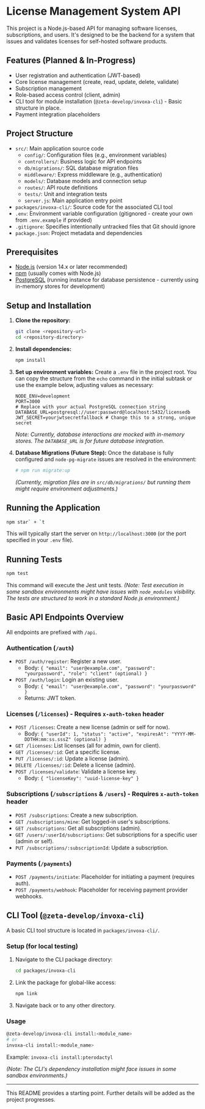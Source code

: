 # License Management System API

This project is a Node.js-based API for managing software licenses, subscriptions, and users. It's designed to be the backend for a system that issues and validates licenses for self-hosted software products.

## Features (Planned & In-Progress)

*   User registration and authentication (JWT-based)
*   Core license management (create, read, update, delete, validate)
*   Subscription management
*   Role-based access control (client, admin)
*   CLI tool for module installation (`@zeta-develop/invoxa-cli`) - Basic structure in place.
*   Payment integration placeholders

## Project Structure

*   `src/`: Main application source code
    *   `config/`: Configuration files (e.g., environment variables)
    *   `controllers/`: Business logic for API endpoints
    *   `db/migrations/`: SQL database migration files
    *   `middleware/`: Express middleware (e.g., authentication)
    *   `models/`: Database models and connection setup
    *   `routes/`: API route definitions
    *   `tests/`: Unit and integration tests
    *   `server.js`: Main application entry point
*   `packages/invoxa-cli/`: Source code for the associated CLI tool
*   `.env`: Environment variable configuration (gitignored - create your own from `.env.example` if provided)
*   `.gitignore`: Specifies intentionally untracked files that Git should ignore
*   `package.json`: Project metadata and dependencies

## Prerequisites

*   [Node.js](https://nodejs.org/) (version 14.x or later recommended)
*   [npm](https://www.npmjs.com/) (usually comes with Node.js)
*   [PostgreSQL](https://www.postgresql.org/) (running instance for database persistence - currently using in-memory stores for development)

## Setup and Installation

1.  **Clone the repository:**
    ```bash
    git clone <repository-url>
    cd <repository-directory>
    ```

2.  **Install dependencies:**
    ```bash
    npm install
    ```

3.  **Set up environment variables:**
    Create a `.env` file in the project root. You can copy the structure from the `echo` command in the initial subtask or use the example below, adjusting values as necessary:
    ```env
    NODE_ENV=development
    PORT=3000
    # Replace with your actual PostgreSQL connection string
    DATABASE_URL=postgresql://user:password@localhost:5432/licensedb
    JWT_SECRET=yourjwtsecretfallback # Change this to a strong, unique secret
    ```
    *Note: Currently, database interactions are mocked with in-memory stores. The `DATABASE_URL` is for future database integration.*

4.  **Database Migrations (Future Step):**
    Once the database is fully configured and `node-pg-migrate` issues are resolved in the environment:
    ```bash
    # npm run migrate:up
    ```
    *(Currently, migration files are in `src/db/migrations/` but running them might require environment adjustments.)*


## Running the Application

```bash
npm star` + `t
```
This will typically start the server on `http://localhost:3000` (or the port specified in your `.env` file).

## Running Tests

```bash
npm test
```
This command will execute the Jest unit tests. *(Note: Test execution in some sandbox environments might have issues with `node_modules` visibility. The tests are structured to work in a standard Node.js environment.)*

## Basic API Endpoints Overview

All endpoints are prefixed with `/api`.

### Authentication (`/auth`)

*   `POST /auth/register`: Register a new user.
    *   Body: `{ "email": "user@example.com", "password": "yourpassword", "role": "client" (optional) }`
*   `POST /auth/login`: Login an existing user.
    *   Body: `{ "email": "user@example.com", "password": "yourpassword" }`
    *   Returns: JWT token.

### Licenses (`/licenses`) - Requires `x-auth-token` header

*   `POST /licenses`: Create a new license (admin or self for now).
    *   Body: `{ "userId": 1, "status": "active", "expiresAt": "YYYY-MM-DDTHH:mm:ss.sssZ" (optional) }`
*   `GET /licenses`: List licenses (all for admin, own for client).
*   `GET /licenses/:id`: Get a specific license.
*   `PUT /licenses/:id`: Update a license (admin).
*   `DELETE /licenses/:id`: Delete a license (admin).
*   `POST /licenses/validate`: Validate a license key.
    *   Body: `{ "licenseKey": "uuid-license-key" }`

### Subscriptions (`/subscriptions` & `/users`) - Requires `x-auth-token` header

*   `POST /subscriptions`: Create a new subscription.
*   `GET /subscriptions/mine`: Get logged-in user's subscriptions.
*   `GET /subscriptions`: Get all subscriptions (admin).
*   `GET /users/:userId/subscriptions`: Get subscriptions for a specific user (admin or self).
*   `PUT /subscriptions/:subscriptionId`: Update a subscription.

### Payments (`/payments`)

*   `POST /payments/initiate`: Placeholder for initiating a payment (requires auth).
*   `POST /payments/webhook`: Placeholder for receiving payment provider webhooks.


## CLI Tool (`@zeta-develop/invoxa-cli`)

A basic CLI tool structure is located in `packages/invoxa-cli/`.

### Setup (for local testing)

1.  Navigate to the CLI package directory:
    ```bash
    cd packages/invoxa-cli
    ```
2.  Link the package for global-like access:
    ```bash
    npm link
    ```
3.  Navigate back or to any other directory.

### Usage

```bash
@zeta-develop/invoxa-cli install:<module_name>
# or
invoxa-cli install:<module_name>
```
Example: `invoxa-cli install:pterodactyl`

*(Note: The CLI's dependency installation might face issues in some sandbox environments.)*

---

This README provides a starting point. Further details will be added as the project progresses.
